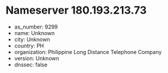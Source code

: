 # Nameserver 180.193.213.73

* as_number: 9299
* name: Unknown
* city: Unknown
* country: PH
* organization: Philippine Long Distance Telephone Company
* version: Unknown
* dnssec: false
